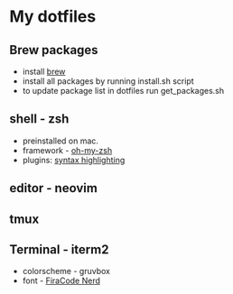 # My dotfiles

## Brew packages
- install [brew](https://brew.sh)
- install all packages by running install.sh script
- to update package list in dotfiles run get_packages.sh

## shell - zsh
- preinstalled on mac.
- framework - [oh-my-zsh](https://ohmyz.sh)
- plugins: [syntax highlighting](https://github.com/zsh-users/zsh-syntax-highlighting)

## editor - neovim

## tmux

## Terminal - iterm2
- colorscheme - gruvbox
- font - [FiraCode Nerd](https://www.nerdfonts.com/font-downloads)
